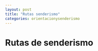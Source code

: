 ```yaml
---
layout: post
title: "Rutas senderismo"
categories: orientacionysenderismo
---
```


# Rutas de senderismo
